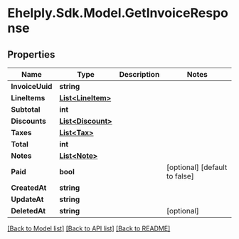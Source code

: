 # Ehelply.Sdk.Model.GetInvoiceResponse

## Properties

Name | Type | Description | Notes
------------ | ------------- | ------------- | -------------
**InvoiceUuid** | **string** |  | 
**LineItems** | [**List&lt;LineItem&gt;**](LineItem.md) |  | 
**Subtotal** | **int** |  | 
**Discounts** | [**List&lt;Discount&gt;**](Discount.md) |  | 
**Taxes** | [**List&lt;Tax&gt;**](Tax.md) |  | 
**Total** | **int** |  | 
**Notes** | [**List&lt;Note&gt;**](Note.md) |  | 
**Paid** | **bool** |  | [optional] [default to false]
**CreatedAt** | **string** |  | 
**UpdateAt** | **string** |  | 
**DeletedAt** | **string** |  | [optional] 

[[Back to Model list]](../README.md#documentation-for-models) [[Back to API list]](../README.md#documentation-for-api-endpoints) [[Back to README]](../README.md)

